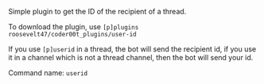 Simple plugin to get the ID of the recipient of a thread.

To download the plugin, use `[p]plugins roosevelt47/coder00t_plugins/user-id`

If you use `[p]userid` in a thread, the bot will send the recipient id, if you
use it in a channel which is not a thread channel, then the bot will send your
id.

Command name: `userid`
